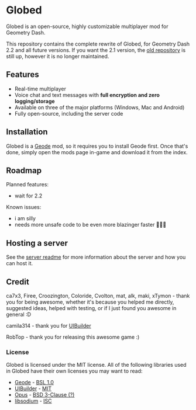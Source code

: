# Globed

Globed is an open-source, highly customizable multiplayer mod for Geometry Dash.

This repository contains the complete rewrite of Globed, for Geometry Dash 2.2 and all future versions. If you want the 2.1 version, the [old repository](https://github.com/dankmeme01/globed) is still up, however it is no longer maintained.

## Features

* Real-time multiplayer
* Voice chat and text messages with **full encryption and zero logging/storage**
* Available on three of the major platforms (Windows, Mac and Android)
* Fully open-source, including the server code

## Installation

Globed is a [Geode](https://github.com/geode-sdk/geode) mod, so it requires you to install Geode first. Once that's done, simply open the mods page in-game and download it from the index.

## Roadmap

Planned features:

* wait for 2.2

Known issues:

* i am silly
* needs more unsafe code to be even more blazinger faster 🚀🚀🚀

## Hosting a server

See the [server readme](./server/readme.md) for more information about the server and how you can host it.

## Credit

ca7x3, Firee, Croozington, Coloride, Cvolton, mat, alk, maki, xTymon - thank you for being awesome, whether it's because you helped me directly, suggested ideas, helped with testing, or if I just found you awesome in general :D

camila314 - thank you for [UIBuilder](https://github.com/camila314/uibuilder)

RobTop - thank you for releasing this awesome game :)

### License

Globed is licensed under the MIT license. All of the following libraries used in Globed have their own licenses you may want to read:

* [Geode](https://geode-sdk.org/) - [BSL 1.0](https://github.com/geode-sdk/geode/blob/main/LICENSE.txt)
* [UIBuilder](https://github.com/camila314/uibuilder) - [MIT](https://github.com/camila314/uibuilder/blob/main/LICENSE)
* [Opus](https://github.com/xiph/opus) - [BSD 3-Clause (?)](https://github.com/xiph/opus/blob/master/COPYING)
* [libsodium](https://github.com/jedisct1/libsodium) - [ISC](https://github.com/jedisct1/libsodium/blob/master/LICENSE)